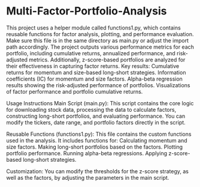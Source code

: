 # Multi-Factor-Portfolio-Analysis
This project uses a helper module called functions1.py, which contains reusable functions for factor analysis, plotting, and performance evaluation. Make sure this file is in the same directory as main.py or adjust the import path accordingly.
The project outputs various performance metrics for each portfolio, including cumulative returns, annualized performance, and risk-adjusted metrics. Additionally, z-score-based portfolios are analyzed for their effectiveness in capturing factor returns.
Key results:
Cumulative returns for momentum and size-based long-short strategies.
Information coefficients (IC) for momentum and size factors.
Alpha-beta regression results showing the risk-adjusted performance of portfolios.
Visualizations of factor performance and portfolio cumulative returns.


Usage Instructions
Main Script (main.py):
This script contains the core logic for downloading stock data, processing the data to calculate factors, constructing long-short portfolios, and evaluating performance.
You can modify the tickers, date range, and portfolio factors directly in the script.

Reusable Functions (functions1.py):
This file contains the custom functions used in the analysis. It includes functions for:
Calculating momentum and size factors.
Making long-short portfolios based on the factors.
Plotting portfolio performance.
Running alpha-beta regressions.
Applying z-score-based long-short strategies.

Customization:
You can modify the thresholds for the z-score strategy, as well as the factors, by adjusting the parameters in the main script.
